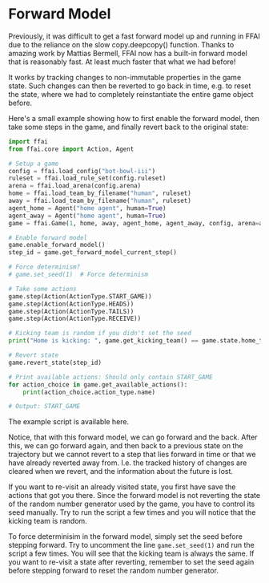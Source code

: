 # Forward Model
Previously, it was difficult to get a fast forward model up and running in FFAI due to the reliance on the slow copy.deepcopy() function. Thanks to amazing work by Mattias Bermell, FFAI now has a built-in forward model that is reasonably fast. At least much faster that what we had before!

It works by tracking changes to non-immutable properties in the game state. Such changes can then be reverted to go back in time, e.g. to reset the state, where we had to completely reinstantiate the entire game object before.

Here's a small example showing how to first enable the forward model, then take some steps in the game, and finally revert back to the original state: 

```python
import ffai
from ffai.core import Action, Agent

# Setup a game
config = ffai.load_config("bot-bowl-iii")
ruleset = ffai.load_rule_set(config.ruleset)
arena = ffai.load_arena(config.arena)
home = ffai.load_team_by_filename("human", ruleset)
away = ffai.load_team_by_filename("human", ruleset)
agent_home = Agent("home agent", human=True)
agent_away = Agent("home agent", human=True)
game = ffai.Game(1, home, away, agent_home, agent_away, config, arena=arena, ruleset=ruleset)

# Enable forward model
game.enable_forward_model()
step_id = game.get_forward_model_current_step()

# Force determinism?
# game.set_seed(1)  # Force determinism

# Take some actions
game.step(Action(ActionType.START_GAME))
game.step(Action(ActionType.HEADS))
game.step(Action(ActionType.TAILS))
game.step(Action(ActionType.RECEIVE))

# Kicking team is random if you didn't set the seed
print("Home is kicking: ", game.get_kicking_team() == game.state.home_team)

# Revert state
game.revert_state(step_id)

# Print available actions: Should only contain START_GAME
for action_choice in game.get_available_actions():
    print(action_choice.action_type.name)

# Output: START_GAME
```

The example script is available here.

Notice, that with this forward model, we can go forward and the back. After this, we can go forward again, and then back to a previous state on the trajectory but we cannot revert to a step that lies forward in time or that we have already reverted away from. I.e. the tracked history of changes are cleared when we revert, and the information about the future is lost. 

If you want to re-visit an already visited state, you first have save the actions that got you there. Since the forward model is not reverting the state of the random number generator used by the game, you have to control its seed manually. Try to run the script a few times and you will notice that the kicking team is random. 

To force determinisim in the forward model, simply set the seed before stepping forward. Try to uncomment the line ```game.set_seed(1)``` and run the script a few times. You will see that the kicking team is always the same. If you want to re-visit a state after reverting, remember to set the seed again before stepping forward to reset the random number generator.
